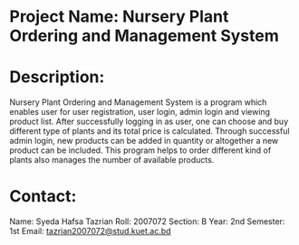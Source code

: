 # Project Name: Nursery Plant Ordering and Management System
# Description:
Nursery Plant Ordering and Management System is a program which enables user for user registration, user login, admin login and viewing product list. After successfully logging in as user, one can choose and buy different type of plants and its total price is calculated. Through successful admin login, new products can be added in quantity or altogether a new product can be included. This program helps to order different kind of plants also manages the number of available products. 
# Contact:
Name: Syeda Hafsa Tazrian
Roll: 2007072
Section: B
Year: 2nd
Semester: 1st
Email: tazrian2007072@stud.kuet.ac.bd
